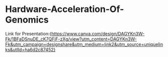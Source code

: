 # Hardware-Acceleration-Of-Genomics
Link for Presentation:{https://www.canva.com/design/DAGYKn3W-Fk/1BFaDSnuDE_cK7QFiF-zXg/view?utm_content=DAGYKn3W-Fk&utm_campaign=designshare&utm_medium=link2&utm_source=uniquelinks&utlId=ha6d2c87452}
